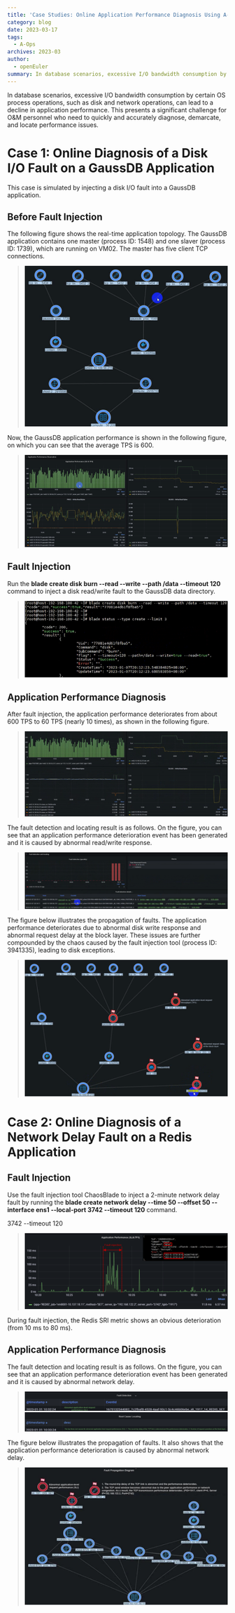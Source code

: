 ```yaml
---
title: 'Case Studies: Online Application Performance Diagnosis Using A-Ops in Database Scenarios'
category: blog
date: 2023-03-17
tags:
  - A-Ops
archives: 2023-03
author:
  - openEuler
summary: In database scenarios, excessive I/O bandwidth consumption by certain OS process operations, such as disk and network operations, can lead to a decline in application performance. This presents a significant challenge for O&M personnel who need to quickly and accurately diagnose, demarcate, and locate performance issues.
---
```



In database scenarios, excessive I/O bandwidth consumption by certain OS process operations, such as disk and network operations, can lead to a decline in application performance. This presents a significant challenge for O&M personnel who need to quickly and accurately diagnose, demarcate, and locate performance issues.  

# Case 1: Online Diagnosis of a Disk I/O Fault on a GaussDB Application

This case is simulated by injecting a disk I/O fault into a GaussDB application.

## Before Fault Injection

The following figure shows the real-time application topology. The GaussDB application contains one master (process ID: 1548) and one slaver (process ID: 1739), which are running on VM02.
The master has five client TCP connections.  

>![](./img/news/20230320-Aops/media/image1.png)



Now, the GaussDB application performance is shown in the following figure, on which you can see that the average TPS is 600.  

>![](./img/news/20230320-Aops/media/image2.png)


## Fault Injection

Run the **blade create disk burn --read --write --path /data --timeout 120** command to inject a disk read/write fault to the GaussDB data directory.
 

>![](./img/news/20230320-Aops/media/image3.png)

## Application Performance Diagnosis

After fault injection, the application performance deteriorates from about 600 TPS to 60 TPS (nearly 10 times), as shown in the following figure.  

>![](./img/news/20230320-Aops/media/image4.png)

The fault detection and locating result is as follows. On the figure, you can see that an application performance deterioration event has been generated and it is caused by abnormal read/write response.  

>![](./img/news/20230320-Aops/media/image5.png)

The figure below illustrates the propagation of faults. The application performance deteriorates due to abnormal disk write response and abnormal request delay at the block layer. These issues are further compounded by the chaos caused by the fault injection tool (process ID: 3941335), leading to disk exceptions.

>![](./img/news/20230320-Aops/media/image6.png)

# Case 2: Online Diagnosis of a Network Delay Fault on a Redis Application

## Fault Injection

Use the fault injection tool ChaosBlade to inject a 2-minute network delay fault by running the **blade create network delay --time 50 --offset 50 --interface ens1 --local-port 3742 --timeout 120** command.
 
3742 \--timeout 120

>![](./img/news/20230320-Aops/media/image7.png)

During fault injection, the Redis SRI metric shows an obvious deterioration (from 10 ms to 80 ms).

## Application Performance Diagnosis

The fault detection and locating result is as follows. On the figure, you can see that an application performance deterioration event has been generated and it is caused by abnormal network delay.

>![](./img/news/20230320-Aops/media/image8.png)
>![](./img/news/20230320-Aops/media/image9.png)

The figure below illustrates the propagation of faults. It also shows that the application performance deterioration is caused by abnormal network delay.

>![](./img/news/20230320-Aops/media/image10.jpeg)
